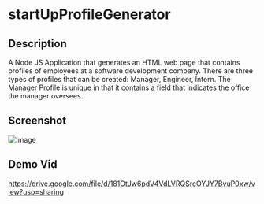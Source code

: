# startUpProfileGenerator

## Description

A Node JS Application that generates an HTML web page that contains profiles of employees at a software development company. There are three types of profiles that can be created: Manager, Engineer, Intern. The Manager Profile is unique in that it contains a field that indicates the office the manager oversees.

## Screenshot

![image](https://user-images.githubusercontent.com/112663656/203467035-3bf02d4c-4b83-41cc-a032-6c7a7bad9061.png)


## Demo Vid

https://drive.google.com/file/d/181OtJw6pdV4VdLVRQSrcOYJY7BvuP0xw/view?usp=sharing
